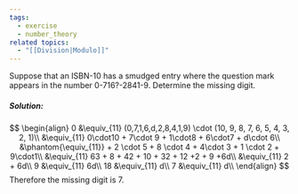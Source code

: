 ```yaml
---
tags:
  - exercise
  - number_theory
related topics:
  - "[[Division|Modulo]]"
---
```

Suppose that an ISBN-10 has a smudged entry where the question mark appears in the number 0-716?-2841-9. Determine the missing digit.
##### Solution:
$$
\begin{align}
	0 &\equiv_{11}
		(0,7,1,6,d,2,8,4,1,9)
		\cdot (10, 9, 8, 7, 6, 5, 4, 3, 2, 1)\\
	&\equiv_{11} 
		0\cdot10 + 7\cdot 9 + 1\cdot8 + 6\cdot7
		+ d\cdot 6\\ 
		&\phantom{\equiv_{11}}
		+ 2 \cdot 5 + 8 \cdot 4
		+ 4\cdot 3 + 1 \cdot 2 + 9\cdot1\\
	&\equiv_{11}
		63 + 8 + 42 + 10 + 32 + 12 +2 + 9 +6d\\
	&\equiv_{11}
		2 + 6d\\
	9 &\equiv_{11} 6d\\
	18 &\equiv_{11} d\\
	7 &\equiv_{11} d\\
\end{align}
$$Therefore the missing digit is $7$.